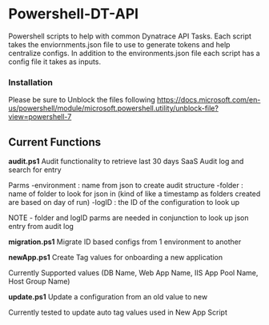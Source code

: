 # Powershell-DT-API
Powershell scripts to help with common Dynatrace API Tasks. Each script takes the enviornments.json file to use to generate tokens and help centralize configs. In addition to the environments.json file each script has a config file it takes as inputs.


### Installation
Please be sure to Unblock the files following
https://docs.microsoft.com/en-us/powershell/module/microsoft.powershell.utility/unblock-file?view=powershell-7

## Current Functions
**audit.ps1**
Audit functionality to retrieve last 30 days SaaS Audit log and search for entry

Parms
-environment : name from json to create audit structure
-folder : name of folder to look for json in (kind of like a timestamp as folders created are based on day of run)
-logID : the ID of the configuration to look up 

NOTE -  folder and logID parms are needed in conjunction to look up json entry from audit log

**migration.ps1**
Migrate ID based configs from 1 environment to another 

**newApp.ps1**
Create Tag values for onboarding a new application

  Currently Supported values
    (DB Name, Web App Name, IIS App Pool Name, Host Group Name)

**update.ps1**
Update a configuration from an old value to new

  Currently tested to update auto tag values used in New App Script
